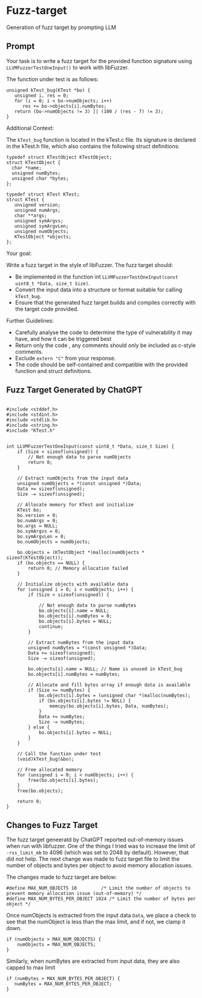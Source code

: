 # Fuzz-target
Generation of fuzz target by prompting LLM 

## Prompt
Your task is to write a fuzz target for the provided function signature using `LLVMFuzzerTestOneInput()` to work with libFuzzer.

The function under test is as follows:

```
unsigned kTest_bug(KTest *bo) {
   unsigned i, res = 0;
   for (i = 0; i < bo->numObjects; i++)
      res += bo->objects[i].numBytes;
   return (bo->numObjects != 3) || (100 / (res - 7) != 3);
}
```
     
Additional Context:

The `kTest_bug` function is located in the kTest.c file.
Its signature is declared in the kTest.h file, which also contains the following struct definitions:

```
typedef struct KTestObject KTestObject;
struct KTestObject {
  char *name;
  unsigned numBytes;
  unsigned char *bytes;
};

typedef struct KTest KTest;
struct KTest {
   unsigned version;
   unsigned numArgs;
   char **args;
   unsigned symArgvs;
   unsigned symArgvLen;
   unsigned numObjects;
   KTestObject *objects;
};
```

Your goal:   

Write a fuzz target in the style of libFuzzer. The fuzz target should:
- Be implemented in the function int `LLVMFuzzerTestOneInput(const uint8_t *Data, size_t Size)`.
- Convert the input data into a structure or format suitable for calling `kTest_bug`.
- Ensure that the generated fuzz target  builds and compiles correctly with the target code provided.

Further Guidelines:
- Carefully analyse the code to determine the type of vulnerability it may have, and how it can be triggered best 
- Return only the code , any comments should only be included as c-style comments.
- Exclude `extern "C"` from your response.
- The code should be self-contained and compatible with the provided function and struct definitions.

## Fuzz Target Generated by ChatGPT
```

#include <stddef.h>
#include <stdint.h>
#include <stdlib.h>
#include <string.h>
#include "KTest.h"


int LLVMFuzzerTestOneInput(const uint8_t *Data, size_t Size) {
    if (Size < sizeof(unsigned)) {
        // Not enough data to parse numObjects
        return 0;
    }

    // Extract numObjects from the input data
    unsigned numObjects = *(const unsigned *)Data;
    Data += sizeof(unsigned);
    Size -= sizeof(unsigned);

    // Allocate memory for KTest and initialize
    KTest bo;
    bo.version = 0;
    bo.numArgs = 0;
    bo.args = NULL;
    bo.symArgvs = 0;
    bo.symArgvLen = 0;
    bo.numObjects = numObjects;

    bo.objects = (KTestObject *)malloc(numObjects * sizeof(KTestObject));
    if (bo.objects == NULL) {
        return 0; // Memory allocation failed
    }

    // Initialize objects with available data
    for (unsigned i = 0; i < numObjects; i++) {
        if (Size < sizeof(unsigned)) {

            // Not enough data to parse numBytes
            bo.objects[i].name = NULL;
            bo.objects[i].numBytes = 0;
            bo.objects[i].bytes = NULL;
            continue;
        }

        // Extract numBytes from the input data
        unsigned numBytes = *(const unsigned *)Data;
        Data += sizeof(unsigned);
        Size -= sizeof(unsigned);

        bo.objects[i].name = NULL; // Name is unused in kTest_bug
        bo.objects[i].numBytes = numBytes;

        // Allocate and fill bytes array if enough data is available
        if (Size >= numBytes) {
            bo.objects[i].bytes = (unsigned char *)malloc(numBytes);
            if (bo.objects[i].bytes != NULL) {
                memcpy(bo.objects[i].bytes, Data, numBytes);
            }
            Data += numBytes;
            Size -= numBytes;
        } else {
            bo.objects[i].bytes = NULL;
        }
    }

    // Call the function under test
    (void)kTest_bug(&bo);

    // Free allocated memory
    for (unsigned i = 0; i < numObjects; i++) {
        free(bo.objects[i].bytes);
    }
    free(bo.objects);

    return 0;
}
```
## Changes to Fuzz Target 
The fuzz target geneeratd by ChatGPT reported out-of-memory issues when run with libfuzzer. One of the things I tried was to increase the limit of `-rss_limit_mb` to 4096 (which was set to 2048 by default). However, that did not help. The next change was made to fuzz target file to limit the number of objects and bytes per object to avoid memory allocation issues. 

The changes made to fuzz target are below:
```
#define MAX_NUM_OBJECTS 10         /* Limit the number of objects to prevent memory allocation issue (out-of-memory) */
#define MAX_NUM_BYTES_PER_OBJECT 1024 /* Limit the number of bytes per object */
```

Once numObjects is extracted from the input data `Data`, we place a check to see that the numObject is less than the max limit, and if not, we clamp it down.

```
if (numObjects > MAX_NUM_OBJECTS) {
    numObjects = MAX_NUM_OBJECTS;
}
```
Similarly, when numBytes are extracted from input data, they are also capped to max limit

```
if (numBytes > MAX_NUM_BYTES_PER_OBJECT) {
   numBytes = MAX_NUM_BYTES_PER_OBJECT;
}

```

















 
